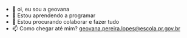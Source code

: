 - 👋 oi, eu sou a geovana 
- 🌱 Estou aprendendo a programar 
- 💞️ Estou procurando colaborar e fazer tudo
- 📫 Como chegar até mim? geovana.pereira.lopes@escola.pr.gov.br

<!---
eovana/eovana is a ✨ special ✨ repository because its `README.md` (this file) appears on your GitHub profile.
You can click the Preview link to take a look at your changes.
--->
